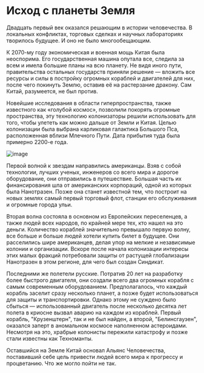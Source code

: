 # Исход с планеты Земля

Двадцать первый век оказался решающим в истории человечества. В локальных конфликтах, торговых сделках и научных лабораториях творилось будущее. И оно не было многообещающим.

К 2070-му году экономическая и военная мощь Китая была неоспорима. Его государственная машина опутала все, следила за всем и имела большие планы на всю планету. Не видя иного пути, правительства остальных государств приняли решение — вложить все ресурсы и силы в постройку огромных кораблей и двигателей для них, после чего покинуть Землю, оставив её на растерзание дракону. Сам Китай, разумеется, не был против.

Новейшие исследования в области гиперпространства, также известного как «голубой космос», позволили покорять огромные пространства, эту технологию колонизаторы решили использовать для того, чтобы улететь как можно дальше от Земли и Китая. Целью колонизации была выбрана карликовая галактика Большого Пса, расположенная вблизи Млечного Пути. Дата прибытия туда была примерно 2200-е года.

![image](https://user-images.githubusercontent.com/9161564/42314204-3683651a-804d-11e8-93ea-1a726a8bf333.png)

Первой волной к звездам направились американцы. Взяв с собой технологии, лучших ученых, инженеров со всего мира и дорогое оборудование, они отправились в путешествие. Большая часть их финансирования шла от американских корпораций, одной из которых была Нанотразен. Позже она станет известной тем, что построит на новых землях самый первый торговый флот, станции его обслуживания и огромные города ульи.

Вторая волна состояла в основном из Европейских переселенцев, а также людей всех народов, по крайней мере  тех, кто нашел на это деньги. Количество кораблей значительно превышало первую волну, все больше и больше людей хотели купить билет в будущее. Они расселились шире американцев, делая упор на мелкие и независимые колонии и организации. Вскоре после начала колонизации интересы этих малых фракций потребовали защиты от растущей глобализации Нанотразен в этом регионе, для чего был создан Синдикат.

Последними же полетели русские. Потратив 20 лет на разработку более быстрого двигателя, они создали всего два огромных корабля с самым современным оборудованием. Предполагалось, что каждый корабль заселит сразу несколько планет, а позже будет использоваться для защиты и транспортировки. Однако этому не суждено было сбыться — использованный двигатель после несколько десятка лет полета в криосне вызвал аварию на каждом из кораблей. Первый корабль, "Крузенштерн", так и не был найден, а второй, "Белинсгаузен", оказался заперт в аномальном космосе наполненном астероидами. Несмотря на это, храбрые колонисты пережили катастрофу и позже стали известны как Техноманты.

Оставшийся на Земле Китай основал Альянс Человечества, поставивший себе цель привести людей всего мира к прогрессу и процветанию. Что же могло пойти не так.
